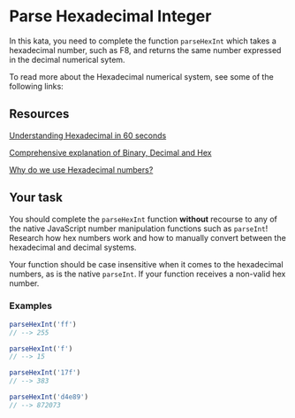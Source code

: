 # Parse Hexadecimal Integer

In this kata, you need to complete the function `parseHexInt` which takes a hexadecimal number, such as F8, and returns the same number expressed in the decimal numerical sytem.

To read more about the Hexadecimal numerical system, see some of the following links:

## Resources

[Understanding Hexadecimal in 60 seconds](https://www.youtube.com/watch?v=3nl5zmeBdbI)

[Comprehensive explanation of Binary, Decimal and Hex](https://www.youtube.com/watch?v=ZL-LhaaMTTE)

[Why do we use Hexadecimal numbers?](https://medium.com/@savas/why-do-we-use-hexadecimal-d6d80b56f026)

## Your task

You should complete the `parseHexInt` function **without** recourse to any of the native JavaScript number manipulation functions such as `parseInt`! Research how hex numbers work and how to manually convert between the hexadecimal and decimal systems. 

Your function should be case insensitive when it comes to the hexadecimal numbers, as is the native `parseInt`. If your function receives a non-valid hex number.


### Examples


```javascript
parseHexInt('ff')
// --> 255
```

```javascript
parseHexInt('f')
// --> 15
```

```javascript
parseHexInt('17f')
// --> 383
```

```javascript
parseHexInt('d4e89')
// --> 872073
```